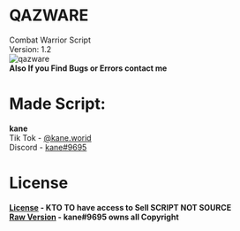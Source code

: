 # QAZWARE 
Combat Warrior Script  
Version: 1.2   
![qazware](https://cdn.discordapp.com/attachments/966772523117211678/1039964155517603931/20221110_0005422.gif)      
**Also If you Find Bugs or Errors contact me**
# Made Script:     
**kane**             
Tik Tok - [@kane.worid](https://tiktok.com/@kane.worid)      
Discord - [kane#9695](https://discord.gg/tFjU6aCzbq)
# License
**[License](https://github.com/lazykane/qazwarev2/blob/main/LICENSE.md) - KTO TO have access to Sell SCRIPT NOT SOURCE**    
**[Raw Version](https://raw.githubusercontent.com/lazykane/qazwarev2/main/LICENSE.md) - kane#9695 owns all Copyright**
